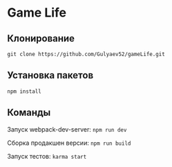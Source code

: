 # Game Life

## Клонирование
`git clone https://github.com/Gulyaev52/gameLife.git`

## Установка пакетов
`npm install`

## Команды
Запуск webpack-dev-server: `npm run dev`

Сборка продакшен версии: `npm run build`

Запуск тестов: `karma start`